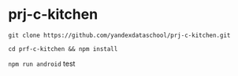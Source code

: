 # prj-c-kitchen

`git clone https://github.com/yandexdataschool/prj-c-kitchen.git`

`cd prf-c-kitchen && npm install`

`npm run android`
test
